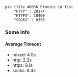 
```mermaid
pie title 40036 Proxies in list
    "HTTP" : 28174
    "HTTPS": 10400
    "SOCKS" : 8395
```

### Some Info
#### Average Timeout

- mixed: 4.0s
- http: 2.2s
- https: 8.1s
- socks: 6.4s